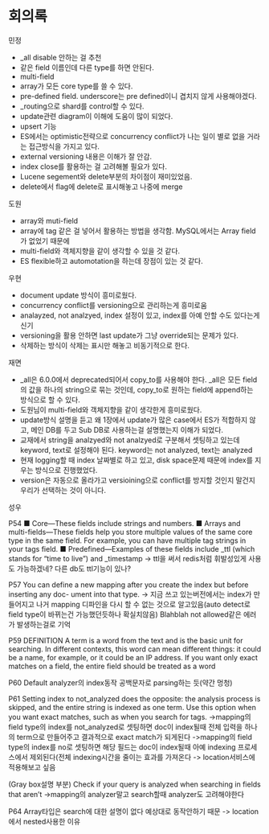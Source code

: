 # 회의록

민정

- _all disable 안하는 걸 추천
- 같은 field 이름인데 다른 type를 하면 안된다.
- multi-field
- array가 모든 core type를 쓸 수 있다.
- pre-defined field. underscore는 pre defined이니 겹치지 않게 사용해야겠다.
- _routing으로 shard를 control할 수 있다.
- update관련 diagram이 이해에 도움이 많이 되었다.
- upsert 기능
- ES에서는 optimistic전략으로 concurrency conflict가 나는 일이 별로 없을 거라는 접근방식을 가지고 있다.
- external versioning 내용은 이해가 잘 안감.
- index close를 활용하는 걸 고려해볼 필요가 있다.
- Lucene segement와 delete부분의 차이점이 재미있었음.
- delete에서 flag에 delete로 표시해놓고 나중에 merge

도원

- array와 muti-field
- array에 tag 같은 걸 넣어서 활용하는 방법을 생각함. MySQL에서는 Array field가 없었기 때문에
- multi-field와 객체지향을 같이 생각할 수 있을 것 같다.
- ES flexible하고 automotation을 하는데 장점이 있는 것 같다.

우현

- document update 방식이 흥미로웠다.
- concurrency conflict를 versioning으로 관리하는게 흥미로움
- analayzed, not analzyed, index 설정이 있고, index를 아예 안할 수도 있다는게 신기
- versioning을 활용 안하면 last update가 그냥 override되는 문제가 있다.
- 삭제하는 방식이 삭제는 표시만 해놓고 비동기적으로 한다.

재면

- _all은 6.0.0에서 deprecated되어서 copy_to를 사용해야 한다. _all은 모든 field의 값을 하나의 string으로 묶는 것인데, copy_to로 원하는 field에 append하는 방식으로 할 수 있다.
- 도원님이 multi-field와 객체지향을 같이 생각한게 흥미로웠다.
- update방식 설명을 듣고 왜 1장에서 update가 많은 case에서 ES가 적합하지 않고, 메인 DB를 두고 Sub DB로 사용하는걸 설명했는지 이해가 되었다.
- 교재에서 string을 analzyed와 not analzyed로 구분해서 셋팅하고 있는데 keyword, text로 설정해야 된다. keyword는 not analyzed, text는 analyzed
- 현재 logging할 때 index 날짜별로 하고 있고, disk space문제 때문에 index를 지우는 방식으로 진행했었다.
- version은 자동으로 올라가고 versioining으로 conflict를 방지할 것인지 말건지 우리가 선택하는 것이 아니다.

성우

P54
■ Core—These fields include strings and numbers.
■ Arrays and multi-fields—These fields help you store multiple values of the same
core type in the same field. For example, you can have multiple tag strings in
your tags field.
■ Predefined—Examples of these fields include _ttl (which stands for “time to
live”) and _timestamp
-> ttl을 써서 redis처럼 휘발성있게 사용도 가능하겠네? 다른 db도 ttl기능이 있나?

P57
You can define a new mapping after you create the index but before inserting any doc-
ument into that type.
-> 지금 쓰고 있는버전에서는 index가 만들어지고 나거 mapping 디파인을 다시 할 수 없는 것으로 알고있음(auto detect로 field type이 바뀌는건 가능했던듯하나 확실치않음)
Blahblah not allowed같은 에러가 발생하는걸로 기억

P59
DEFINITION
A term is a word from the text and is the basic unit for searching.
In different contexts, this word can mean different things: it could be a name,
for example, or it could be an IP address. If you want only exact matches on a
field, the entire field should be treated as a word

P60
Default analyzer의 index동작
공백문자로 parsing하는 듯(약간 멍청)


P61
Setting index to not_analyzed does the opposite: the analysis process is skipped,
and the entire string is indexed as one term. Use this option when you want exact
matches, such as when you search for tags.
->mapping의 field type의 index를 not_analyzed로 셋팅하면 doc이 index될때 전체 입력을 하나의 term으로 만들어주고 결과적으로 exact match가 되게된다
->mapping의 field type의 index를 no로 셋팅하면 해당 필드는 doc이 index될때 아예 indexing 프로세스에서 제외된다(전체 indexing시간을 줄이는 효과를 가져온다 -> location서비스에 적용해보고 싶음

(Gray box설명 부분)
Check if your query is analyzed when searching in fields that aren’t
->mapping의 analyzer말고 search할때 analyzer도 고려해야한다

P64
Array타입은 search에 대한 설명이 없다
예상대로 동작안하기 때문 -> location에서 nested사용한 이유